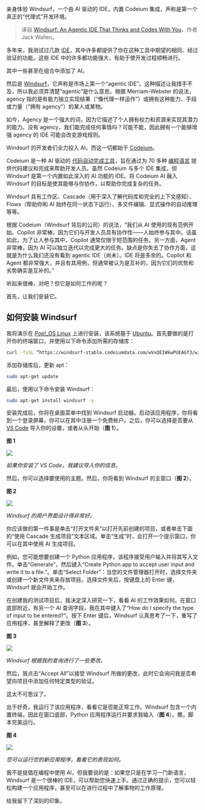 
<!--
title: Windsurf：与你一同思考和编码的Agentic IDE
cover: https://cdn.thenewstack.io/media/2025/01/1beac1f7-getty-images-b2lu5f9rohq-unsplash.jpg
-->

亲身体验 Windsurf，一个由 AI 驱动的 IDE，内置 Codeium 集成，声称是第一个真正的“代理式”开发环境。

> 译自 [Windsurf: An Agentic IDE That Thinks and Codes With You](https://thenewstack.io/windsurf-an-agentic-ide-that-thinks-and-codes-with-you/)，作者 Jack Wallen。

多年来，我测试过几款 [IDE](https://thenewstack.io/best-open-source-ides/)，其中许多都提供了你在这种工具中期望的相同、经过验证的功能。这些 IDE 中的许多都功能强大，有助于使开发过程顺畅进行。

其中一些甚至在组合中添加了 AI。

然后是 [Windsurf](https://windsurfai.org/)，它声称是市场上第一个“agentic IDE”。这种描述让我措手不及，所以我必须弄清楚“agentic”是什么意思。根据 Merriam-Webster 的说法，agency 指的是有能力独立实现结果（“像代理一样运作”）或拥有这种能力、手段或力量（“拥有 agency”）的某人或某物。

如今，Agency 是一个强大的词，因为它描述了个人拥有权力和资源来实现其潜力的能力。没有 agency，我们能完成任何事情吗？可能不能，因此拥有一个能够增强 agency 的 IDE 可能会改变游戏规则。

Windsurf 的开发者们全力投入 AI，而这一切都始于 [Codeium](https://codeium.com/)。

Codeium 是一种 AI 驱动的 [代码自动完成工具](https://thenewstack.io/ai-code-assistants-are-moving-beyond-auto-complete-heres-whats-next/)，旨在通过为 70 多种 [编程语言](https://thenewstack.io/programming-languages/) 提供代码建议和完成来帮助开发人员。虽然 Codeium 与多个 IDE 集成，但 Windsurf 是第一个内置如此深入的 AI 功能的 IDE。将 Codeium AI 融入 Windsurf 的目标是使其能够与你协作，以帮助你完成复杂的任务。

Windsurf 具有工作区、Cascade（用于深入了解代码库和完全的上下文感知）、Flows（帮助你和 AI 始终在同一状态下运行）、多文件编辑、显式操作的自动推理等等。

根据 Codeium（Windsurf 背后的公司）的说法，“我们从 AI 使用的现有范例开始。Copilot 非常棒，因为它们与开发人员具有协作性——人始终参与其中。话虽如此，为了让人参与其中，Copilot 通常仅限于短范围的任务。另一方面，Agent 非常棒，因为 AI 可以独立迭代以完成更大的任务。缺点是你失去了协作方面，这就是为什么我们还没有看到 agentic IDE（尚未）。IDE 将是多余的。Copilot 和 Agent 都非常强大，并且有其用例，但通常被认为是互补的，因为它们的优势和劣势确实是互补的。”

听起来很棒，对吧？但它是如何工作的呢？

首先，让我们安装它。

## 如何安装 Windsurf

我将演示在 [Pop!_OS Linux](https://thenewstack.io/pop_os-one-of-the-best-linux-distros-for-creators-of-all-types/) 上进行安装，该系统基于 [Ubuntu](https://thenewstack.io/10-reasons-to-choose-ubuntu-server-over-the-competition/)。首先要做的是打开你的终端窗口，并使用以下命令添加所需的存储库：

```bash
curl -fsSL “https://windsurf-stable.codeiumdata.com/wVxQEIWkwPUEAGf3/windsurf.gpg” | sudo gpg –dearmor -o /usr/share/keyrings/windsurf-stable-archive-keyring.gpg echo “deb [signed-by=/usr/share/keyrings/windsurf-stable-archive-keyring.gpg arch=amd64] https://windsurf-stable.codeiumdata.com/wVxQEIWkwPUEAGf3/apt stable main” | sudo tee /etc/apt/sources.list.d/windsurf.list > /dev/null
```

添加存储库后，更新 apt：

```bash
sudo apt-get update
```

最后，使用以下命令安装 Windsurf：

```bash
sudo apt-get install windsurf -y
```

安装完成后，你将在桌面菜单中找到 Windsurf 启动器。启动该应用程序，你将看到一个登录屏幕，你可以在其中注册一个免费帐户。之后，你可以选择是否要从 [VS Code](https://thenewstack.io/microsoft-makes-github-copilot-free-in-vs-code/) 导入你的设置，或者从头开始（**图 1**）。

**图 1**

![](https://cdn.thenewstack.io/media/2025/01/ddd04c61-windsurfer1.jpg)

*如果你安装了 VS Code，我建议导入你的信息。*

然后，你可以选择要使用的主题。然后，你将看到 Windsurf 的主窗口（**图 2**）。

**图 2**

![](https://cdn.thenewstack.io/media/2025/01/5fca8da5-windsurfermain.jpg)

*Windsurf 的用户界面设计得非常好。*

你应该做的第一件事是单击“打开文件夹”以打开先前创建的项目，或者单击下面的“使用 Cascade 生成项目”文本区域。单击“生成”时，会打开一个提示窗口，你可以在其中使用 AI 生成项目。

例如，您可能想要创建一个 Python 应用程序，该程序接受用户输入并将其写入文件。单击“Generate”，然后键入“Create Python app to accept user input and write it to a file.”。单击“Select Folder”：当您的文件管理器打开时，选择文件夹或创建一个新文件夹来存放项目。选择文件夹后，按键盘上的 Enter 键，Windsurf 就会开始工作。

在创建我的测试项目后，我决定深入研究一下，看看 AI 的工作效果如何。在窗口底部附近，有另一个 AI 查询字段，我在其中键入了“How do I specify the type of input to be entered?”。按下 Enter 键后，Windsurf 认真思考了一下，重写了应用程序，甚至解释了更改（**图 3**）。

**图 3**

![](https://cdn.thenewstack.io/media/2025/01/01b7ffaa-windsurferupdate.jpg)

*Windsurf 根据我的查询进行了一些更改。*

然后，我点击“Accept All”以接受 Windsurf 所做的更改，此时它会询问我是否希望向项目中添加任何特定类型的验证。

这太不可思议了。

出于好奇，我运行了该应用程序，看看它是否能正常工作。Windsurf 包含一个内置终端，因此在窗口底部，Python 应用程序运行并要求我输入（**图 4**）。瞧，脚本完美运行。

**图 4**

![](https://cdn.thenewstack.io/media/2025/01/968cce73-windsurferouput.jpg)

*您可以运行您的新应用程序，看看它的表现如何。*

我不是提倡在编程中使用 AI，但我要说的是：如果您只是在学习一门新语言，Windsurf 是一个很棒的 IDE，可以帮助您快速上手。通过正确的提示，您可以轻松构建一个应用程序，甚至可以在进行过程中了解事物的工作原理。

给我留下了深刻的印象。
